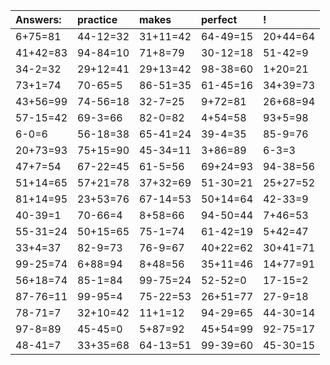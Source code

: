 | Answers: | practice | makes | perfect | ! |
| :--- | :--- | :--- | :--- | :--- |
| 6+75=81 | 44-12=32 | 31+11=42 | 64-49=15 | 20+44=64 | 
| 41+42=83 | 94-84=10 | 71+8=79 | 30-12=18 | 51-42=9 | 
| 34-2=32 | 29+12=41 | 29+13=42 | 98-38=60 | 1+20=21 | 
| 73+1=74 | 70-65=5 | 86-51=35 | 61-45=16 | 34+39=73 | 
| 43+56=99 | 74-56=18 | 32-7=25 | 9+72=81 | 26+68=94 | 
| 57-15=42 | 69-3=66 | 82-0=82 | 4+54=58 | 93+5=98 | 
| 6-0=6 | 56-18=38 | 65-41=24 | 39-4=35 | 85-9=76 | 
| 20+73=93 | 75+15=90 | 45-34=11 | 3+86=89 | 6-3=3 | 
| 47+7=54 | 67-22=45 | 61-5=56 | 69+24=93 | 94-38=56 | 
| 51+14=65 | 57+21=78 | 37+32=69 | 51-30=21 | 25+27=52 | 
| 81+14=95 | 23+53=76 | 67-14=53 | 50+14=64 | 42-33=9 | 
| 40-39=1 | 70-66=4 | 8+58=66 | 94-50=44 | 7+46=53 | 
| 55-31=24 | 50+15=65 | 75-1=74 | 61-42=19 | 5+42=47 | 
| 33+4=37 | 82-9=73 | 76-9=67 | 40+22=62 | 30+41=71 | 
| 99-25=74 | 6+88=94 | 8+48=56 | 35+11=46 | 14+77=91 | 
| 56+18=74 | 85-1=84 | 99-75=24 | 52-52=0 | 17-15=2 | 
| 87-76=11 | 99-95=4 | 75-22=53 | 26+51=77 | 27-9=18 | 
| 78-71=7 | 32+10=42 | 11+1=12 | 94-29=65 | 44-30=14 | 
| 97-8=89 | 45-45=0 | 5+87=92 | 45+54=99 | 92-75=17 | 
| 48-41=7 | 33+35=68 | 64-13=51 | 99-39=60 | 45-30=15 | 

